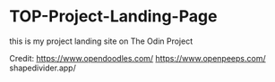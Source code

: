 # TOP-Project-Landing-Page
this is my project landing site on The Odin Project

Credit: 
https://www.opendoodles.com/
https://www.openpeeps.com/
shapedivider.app/
